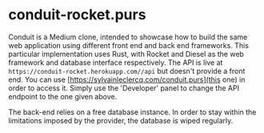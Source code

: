 # conduit-rocket.purs

Conduit is a Medium clone, intended to showcase how to build the same web application using different 
front end and back end frameworks. This particular implementation uses Rust, with Rocket and Diesel as 
the web framework and database interface respectively. 
The API is live at `https://conduit-rocket.herokuapp.com//api` but doesn't provide a front end.
You can use [https://sylvainleclercq.com/conduit.purs](this one) in order to access it. Simply use the 'Developer'
panel to change the API endpoint to the one given above.

The back-end relies on a free database instance. In order to stay within the limitations imposed by the provider,
the database is wiped regularly.
